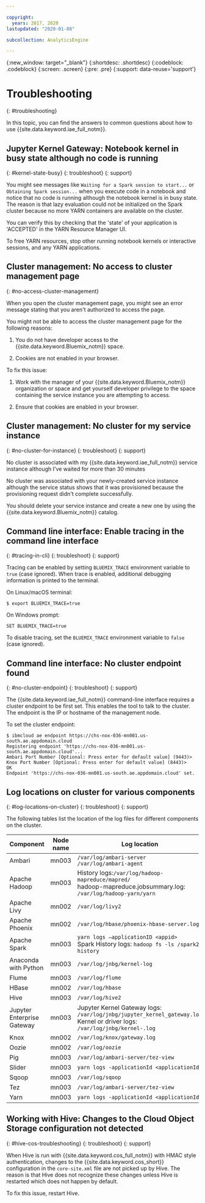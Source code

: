 ```yaml
---

copyright:
  years: 2017, 2020
lastupdated: "2020-01-08"

subcollection: AnalyticsEngine

---
```


<!-- Attribute definitions -->
{:new_window: target="_blank"}
{:shortdesc: .shortdesc}
{:codeblock: .codeblock}
{:screen: .screen}
{:pre: .pre}
{:support: data-reuse='support'}

# Troubleshooting
{: #troubleshooting}

In this topic, you can find the answers to common questions about how to use {{site.data.keyword.iae_full_notm}}.

## Jupyter Kernel Gateway: Notebook kernel in busy state although no code is running
{: #kernel-state-busy}
{: troubleshoot}
{: support}

You might see messages like `Waiting for a Spark session to start...` or `Obtaining Spark session...` when you execute code in a notebook and notice that no code is running although the notebook kernel is in busy state. The reason is that lazy evaluation could not be initialized on the Spark cluster because no more YARN containers are available on the cluster.

You can verify this by checking that the 'state' of your application is 'ACCEPTED' in the YARN Resource Manager UI.

To free YARN resources, stop other running notebook kernels or interactive sessions, and any YARN applications.

## Cluster management: No access to cluster management page
{: #no-access-cluster-management}

When you open the cluster management page, you might see an error message stating that you aren't authorized to access the page.

You might not be able to access the cluster management page for the following reasons:

1. You do not have developer access to the {{site.data.keyword.Bluemix_notm}} space.

2. Cookies are not enabled in your browser.

To fix this issue:

1. Work with the manager of your {{site.data.keyword.Bluemix_notm}} organization or space and get yourself developer privilege to the space containing the service instance you are attempting to access.

2. Ensure that cookies are enabled in your browser.

## Cluster management: No cluster for my service instance
{: #no-cluster-for-instance}
{: troubleshoot}
{: support}

No cluster is associated with my {{site.data.keyword.iae_full_notm}} service instance although I've waited for more than 30 minutes

No cluster was associated with your newly-created service instance although the service status shows that it was provisioned because the provisioning request didn't complete successfully.

You should delete your service instance and create a new one by using the {{site.data.keyword.Bluemix_notm}} catalog.

## Command line interface: Enable tracing in the command line interface
{: #tracing-in-cli}
{: troubleshoot}
{: support}

Tracing can be enabled by setting `BLUEMIX_TRACE` environment variable to `true` (case ignored). When trace is enabled,  additional debugging information is printed to the terminal.

On Linux/macOS terminal:

```
$ export BLUEMIX_TRACE=true
```

On Windows prompt:

```
SET BLUEMIX_TRACE=true
```

To disable tracing, set the `BLUEMIX_TRACE` environment variable to `false` (case ignored).

## Command line interface: No cluster endpoint found
{: #no-cluster-endpoint}
{: troubleshoot}
{: support}

The {{site.data.keyword.iae_full_notm}} command-line interface requires a cluster endpoint to be first set. This enables the tool to talk to the cluster. The endpoint is the IP or hostname of the management node.

To set the cluster endpoint:

```
$ ibmcloud ae endpoint https://chs-nox-036-mn001.us-south.ae.appdomain.cloud
Registering endpoint 'https://chs-nox-036-mn001.us-south.ae.appdomain.cloud'...
Ambari Port Number [Optional: Press enter for default value] (9443)>
Knox Port Number [Optional: Press enter for default value] (8443)>
OK
Endpoint 'https://chs-nox-036-mn001.us-south.ae.appdomain.cloud' set.
```

## Log locations on cluster for various components
{: #log-locations-on-cluster}
{: troubleshoot}
{: support}

The following tables list the location of the log files for different components on the cluster.

| Component | Node name | Log location |
|-----------|-----------|--------------|
|Ambari|mn003|`/var/log/ambari-server` </br> `/var/log/ambari-agent`|
|Apache Hadoop|mn003|History logs:`/var/log/hadoop-mapreduce/mapred/`</br>hadoop-mapreduce.jobsummary.log: `/var/log/hadoop-yarn/yarn`|
|Apache Livy|mn002|`/var/log/livy2`|
|Apache Phoenix|mn002|`/var/log/hbase/phoenix-hbase-server.log`|
|Apache Spark|mn003|`yarn logs –applicationID <appid>`</br>Spark History logs: `hadoop fs -ls /spark2-history`|
|Anaconda with Python|mn003|`/var/log/jnbg/kernel-log`|
|Flume|mn003|`/var/log/flume`|
|HBase|mn002|`/var/log/hbase`|
|Hive|mn003|`/var/log/hive2`|
|Jupyter Enterprise Gateway|mn003|Jupyter Kernel Gateway logs: `/var/log/jnbg/jupyter_kernel_gateway.log`</br>Kernel or driver logs: `/var/log/jnbg/kernel-.log`|
|Knox|mn002|`/var/log/knox/gateway.log`|
|Oozie|mn002|`/var/log/oozie`|
|Pig|mn003|`/var/log/ambari-server/tez-view`|
|Slider|mn003|`yarn logs -applicationId <applicationId>`|
|Sqoop|mn003|`/var/log/sqoop`|
|Tez|mn003|`/var/log/ambari-server/tez-view`|
|Yarn|mn003|`yarn logs -applicationId <applicationId>`|


## Working with Hive: Changes to the Cloud Object Storage configuration not detected
{: #hive-cos-troubleshooting}
{: troubleshoot}
{: support}

When Hive is run with {{site.data.keyword.cos_full_notm}} with HMAC style authentication, changes to the {{site.data.keyword.cos_short}} configuration in the `core-site.xml` file are not picked up by Hive. The reason is that Hive does not recognize these changes unless Hive is restarted which does not happen by default.

To fix this issue, restart Hive.
